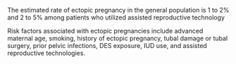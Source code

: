 The estimated rate of ectopic pregnancy in the general population is 1 to 2% and 2 to 5% among patients who utilized assisted reproductive technology

Risk factors associated with ectopic pregnancies include advanced maternal age, smoking, history of ectopic pregnancy, tubal damage or tubal surgery, prior pelvic infections, DES exposure, IUD use, and assisted reproductive technologies.